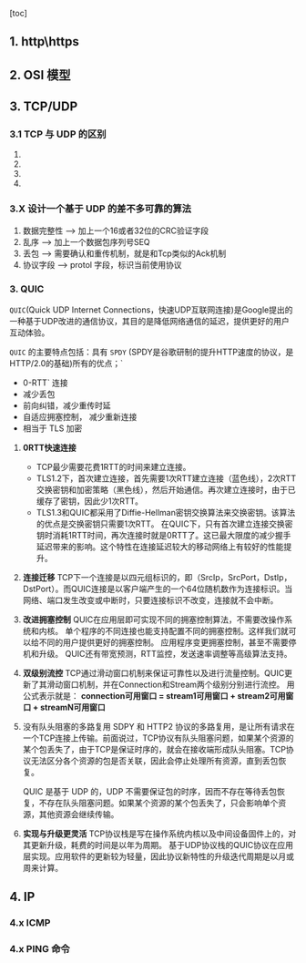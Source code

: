 [toc]

## 1. http\https

## 2. OSI 模型

## 3. TCP/UDP

### 3.1 TCP 与 UDP 的区别

1. 
2. 
3. 
4. 

### 3.X 设计一个基于 UDP 的差不多可靠的算法

1. 数据完整性 –> 加上一个16或者32位的CRC验证字段
2. 乱序 –> 加上一个数据包序列号SEQ
3. 丢包 –> 需要确认和重传机制，就是和Tcp类似的Ack机制
4. 协议字段 –> protol 字段，标识当前使用协议

### 3. QUIC

`QUIC`(Quick UDP Internet Connections，快速UDP互联网连接)是Google提出的一种基于UDP改进的通信协议，其目的是降低网络通信的延迟，提供更好的用户互动体验。

`QUIC` 的主要特点包括：具有 `SPDY` (SPDY是谷歌研制的提升HTTP速度的协议，是HTTP/2.0的基础)所有的优点；`

- 0-RTT` 连接
- 减少丢包
- 前向纠错，减少重传时延
- 自适应拥塞控制， 减少重新连接
- 相当于 TLS 加密

1. **0RTT快速连接**

    - TCP最少需要花费1RTT的时间来建立连接。
    - TLS1.2下，首次建立连接，首先需要1次RTT建立连接（蓝色线），2次RTT交换密钥和加密策略（黑色线），然后开始通信。再次建立连接时，由于已缓存了密钥，因此少1次RTT。
    - TLS1.3和QUIC都采用了Diffie-Hellman密钥交换算法来交换密钥。该算法的优点是交换密钥只需要1次RTT。
    在QUIC下，只有首次建立连接交换密钥时消耗1RTT时间，再次连接时就是0RTT了。这已最大限度的减少握手延迟带来的影响。这个特性在连接延迟较大的移动网络上有较好的性能提升。

2. **连接迁移**
TCP下一个连接是以四元组标识的，即（SrcIp，SrcPort，DstIp，DstPort）。而QUIC连接是以客户端产生的一个64位随机数作为连接标识。当网络、端口发生改变或中断时，只要连接标识不改变，连接就不会中断。

3. **改进拥塞控制**
QUIC在应用层即可实现不同的拥塞控制算法，不需要改操作系统和内核。
单个程序的不同连接也能支持配置不同的拥塞控制。这样我们就可以给不同的用户提供更好的拥塞控制。
应用程序变更拥塞控制，甚至不需要停机和升级。
QUIC还有带宽预测，RTT监控，发送速率调整等高级算法支持。
4. **双级别流控**
TCP通过滑动窗口机制来保证可靠性以及进行流量控制。QUIC更新了其滑动窗口机制，并在Connection和Stream两个级别分别进行流控。
用公式表示就是：
**connection可用窗口 = stream1可用窗口 + stream2可用窗口 + streamN可用窗口**

5. 没有队头阻塞的多路复用
SDPY 和 HTTP2 协议的多路复用，是让所有请求在一个TCP连接上传输。前面说过，TCP协议有队头阻塞问题，如果某个资源的某个包丢失了，由于TCP是保证时序的，就会在接收端形成队头阻塞。TCP协议无法区分各个资源的包是否关联，因此会停止处理所有资源，直到丢包恢复。

    QUIC 是基于 UDP 的，UDP 不需要保证包的时序，因而不存在等待丢包恢复，不存在队头阻塞问题。如果某个资源的某个包丢失了，只会影响单个资源，其他资源会继续传输。

6. **实现与升级更灵活**
TCP协议栈是写在操作系统内核以及中间设备固件上的，对其更新升级，耗费的时间是以年为周期。
基于UDP协议栈的QUIC协议在应用层实现。应用软件的更新较为轻量，因此协议新特性的升级迭代周期是以月或周来计算。

## 4. IP

### 4.x ICMP

### 4.x PING 命令
